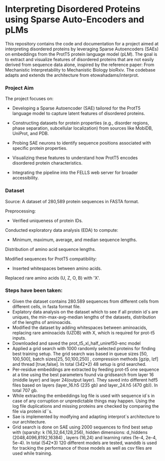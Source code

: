 # Interpreting Disordered Proteins using Sparse Auto-Encoders and pLMs

This repository contains the code and documentation for a project aimed at interpreting disordered proteins by leveraging Sparse Autoencoders (SAEs) on embeddings from the ProtT5 protein language model (pLM). The goal is to extract and visualize features of disordered proteins that are not easily derived from sequence data alone, inspired by the reference paper: From Mechanistic Interpretability to Mechanistic Biology bioRxiv. The codebase adapts and extends the architecture from etowahadams/interprot.

### Project Aim
The project focuses on:
- Developing a Sparse Autoencoder (SAE) tailored for the ProtT5 language model to capture latent features of disordered proteins.

- Constructing datasets for protein properties (e.g., disorder regions, phase separation, subcellular localization) from sources like MobiDB, UniProt, and PDB.

- Probing SAE neurons to identify sequence positions associated with specific protein properties.

- Visualizing these features to understand how ProtT5 encodes disordered protein characteristics.

- Integrating the pipeline into the FELLS web server for broader accessibility.


### Dataset
Source: A dataset of 280,589 protein sequences in FASTA format.

Preprocessing:
- Verified uniqueness of protein IDs.

Conducted exploratory data analysis (EDA) to compute:
- Minimum, maximum, average, and median sequence lengths.

Distribution of amino acid sequence lengths.

Modified sequences for ProtT5 compatibility:
- Inserted whitespaces between amino acids.

Replaced rare amino acids (U, Z, O, B) with 'X'.




### Steps have been taken:
- Given the dataset contains 280.589 sequences from different cells from different cells, in fasta format file.  
- Explatory data analysis on the  dataset which to see if all protein id`s are uniques, the min-max-avg-median lengths of the datasets, distribution of the lengths of aminoacids.   
- Modified the dataset by adding whitespaces between aminoacids, replacing rare aminoacids (UZOB) with X, which is required for prot-t5 inputs.
- Downloaded and saved the prot_t5_xl_half_uniref50-enc model
- Applied a grid search with 1000 randomly selected proteins for finding best training setup. The grid search was based in queue sizes [50, 100,500], batch sizes[25, 50,100,250] , compression methods [gzip, lzf] and thread [true,false]. In total (3*4*2*2) 48 setup is grid searched. 
- Per-residue embeddings are extracted by feeding prot-t5 one sequence at a tine using the best parameters found via gridsearch from layer 16 (middle layer) and layer 24(output layer). They saved into different hdf5 files based on layers (layer_16.h5 (235 gb) and layer_24.h5 (470 gb)). In total 707 gb.
- While extracting the embeddings log file is used with sequence id`s in case of any corruption or unpredictable things may happen. Using the log file duplications and missing proteins are checked by comparing the file via protein id``s.
- Sae is implemented by modfying and adapting interprot`s architecture to our architecture.
- Grid search is done on SAE using 2000 sequences to find best setup with (sparsity: k (16,32,64,128,256), hidden dimensions: d_hiddens (2048,4096,8192,16384) , layers (16,24) and learning rates (1e-4, 2e-4, 5e-4). In total (5*4*2*3) 120 different models are tested, wanddb is used for tracking the performance of those models as well as csv files are used while training.  
